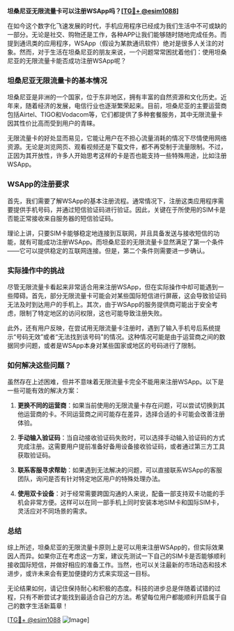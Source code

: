 **坦桑尼亚无限流量卡可以注册WSApp吗？[[TG💪+ @esim1088](https://t.me/s/esim1088)]**

在如今这个数字化飞速发展的时代，手机应用程序已经成为我们生活中不可或缺的一部分。无论是社交、购物还是工作，各种APP让我们能够随时随地完成任务。而提到通讯类的应用程序，WSApp（假设为某款通讯软件）绝对是很多人关注的对象。然而，对于生活在坦桑尼亚的朋友来说，一个问题常常困扰着他们：使用坦桑尼亚的无限流量卡能否成功注册WSApp呢？

### 坦桑尼亚无限流量卡的基本情况

坦桑尼亚是非洲的一个国家，位于东非地区，拥有丰富的自然资源和文化历史。近年来，随着经济的发展，电信行业也逐渐繁荣起来。目前，坦桑尼亚的主要运营商包括Airtel、TIGO和Vodacom等，它们都提供了多种套餐服务，其中无限流量卡因其性价比高而受到用户的青睐。

无限流量卡的好处显而易见，它能让用户在不担心流量消耗的情况下尽情使用网络资源。无论是浏览网页、观看视频还是下载文件，都不再受制于流量限制。不过，正因为其开放性，许多人开始思考这样的卡是否也能支持一些特殊用途，比如注册WSApp。

### WSApp的注册要求

首先，我们需要了解WSApp的基本注册流程。通常情况下，注册这类应用程序需要提供手机号码，并通过短信验证码进行验证。因此，关键在于所使用的SIM卡是否能正常接收来自服务器的短信验证码。

理论上讲，只要SIM卡能够稳定地连接到互联网，并且具备发送与接收短信的功能，就有可能成功注册WSApp。而坦桑尼亚的无限流量卡显然满足了第一个条件——它可以提供稳定的互联网连接。但是，第二个条件则需要进一步确认。

### 实际操作中的挑战

尽管无限流量卡看起来非常适合用来注册WSApp，但在实际操作中却可能遇到一些障碍。首先，部分无限流量卡可能会对某些国际短信进行屏蔽，这会导致验证码无法及时到达用户的手机上。其次，由于WSApp的服务提供商可能出于安全考虑，限制了特定地区的访问权限，这也可能导致注册失败。

此外，还有用户反映，在尝试用无限流量卡注册时，遇到了输入手机号后系统提示“号码无效”或者“无法找到该号码”的情况。这种情况可能是由于运营商之间的数据同步问题，或者是WSApp本身对某些国家或地区的号码进行了限制。

### 如何解决这些问题？

虽然存在上述困难，但并不意味着无限流量卡完全不能用来注册WSApp。以下是一些可能有效的解决方案：

1. **更换不同的运营商**：如果当前使用的无限流量卡存在问题，可以尝试切换到其他运营商的卡。不同运营商之间可能存在差异，选择合适的卡可能会改善注册体验。
   
2. **手动输入验证码**：当自动接收验证码失败时，可以选择手动输入验证码的方式完成注册。这需要用户提前准备好备用设备接收验证码，或者通过第三方工具获取验证码。

3. **联系客服寻求帮助**：如果遇到无法解决的问题，可以直接联系WSApp的客服团队，询问是否有针对特定地区用户的特殊处理办法。

4. **使用双卡设备**：对于经常需要跨国沟通的人来说，配备一部支持双卡功能的手机会非常方便。这样可以在同一部手机上同时安装本地SIM卡和国际SIM卡，灵活应对不同场景的需求。

### 总结

综上所述，坦桑尼亚的无限流量卡原则上是可以用来注册WSApp的，但实际效果因人而异。如果你正在考虑这一方案，建议先测试一下自己的SIM卡是否能够顺利接收国际短信，并做好相应的准备工作。当然，也可以关注最新的市场动态和技术进步，或许未来会有更加便捷的方式来实现这一目标。

无论结果如何，请记住保持耐心和积极的态度。科技的进步总是伴随着试错的过程，只有不断尝试才能找到最适合自己的方法。希望每位用户都能顺利开启属于自己的数字生活新篇章！

[[TG💪+ @esim1088](https://t.me/s/esim1088) ![Image](https://i.postimg.cc/4NQfJmqS/Snipaste-2025-05-13-00-14-12.png)]
